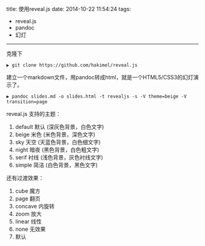 title: 使用reveal.js
date: 2014-10-22 11:54:24
tags:
- reveal.js
- pandoc
- 幻灯
---
克隆下
```
▶ git clone https://github.com/hakimel/reveal.js
```
建立一个markdown文件，用pandoc转成html，就是一个HTML5/CSS3的幻灯演示了。
```
▶ pandoc slides.md -o slides.html -t revealjs -s -V theme=beige -V transition=page
```
reveal.js 支持的主题：
1. default 默认 (深灰色背景，白色文字)
1. beige 米色 (米色背景，深色文字)
1. sky 天空 (天蓝色背景，白色细文字)
1. night 暗夜 (黑色背景，白色粗文字)
1. serif 衬线 (浅色背景，灰色衬线文字)
1. simple 简洁 (白色背景，黑色文字)

还有过渡效果：
1. cube 魔方
1. page 翻页
1. concave 内旋转
1. zoom 放大
1. linear 线性
1. none 无效果
1. 默认
